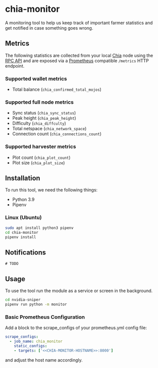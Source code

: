 # chia-monitor

A monitoring tool to help us keep track of important farmer statistics and get notified in case something goes wrong.

## Metrics
The following statistics are collected from your local [Chia](https://chia.net) node using the [RPC
API](https://github.com/Chia-Network/chia-blockchain/wiki/RPC-Interfaces) and are exposed via a [Prometheus](https://prometheus.io) compatible `/metrics` HTTP endpoint.

### Supported wallet metrics
- Total balance (`chia_confirmed_total_mojos`)

### Supported full node metrics
- Sync status (`chia_sync_status`)
- Peak height (`chia_peak_height`)
- Difficulty (`chia_diffculty`)
- Total netspace (`chia_network_space`)
- Connection count (`chia_connections_count`)

### Supported harvester metrics
- Plot count (`chia_plot_count`)
- Plot size (`chia_plot_size`)

## Installation
To run this tool, we need the following things:
- Python 3.9
- Pipenv

### Linux (Ubuntu)
```bash
sudo apt install python3 pipenv
cd chia-monitor
pipenv install 
```
## Notifications
`# TODO`

## Usage
To use the tool run the module as a service or screen in the background.
```bash
cd nvidia-sniper
pipenv run python -m monitor
```

### Basic Prometheus Configuration
Add a block to the scrape_configs of your prometheus.yml config file:
```yaml
scrape_configs:
  - job_name: chia_monitor
    static_configs:
    - targets: ['<<CHIA-MONITOR-HOSTNAME>>:8000']
```
and adjust the host name accordingly.